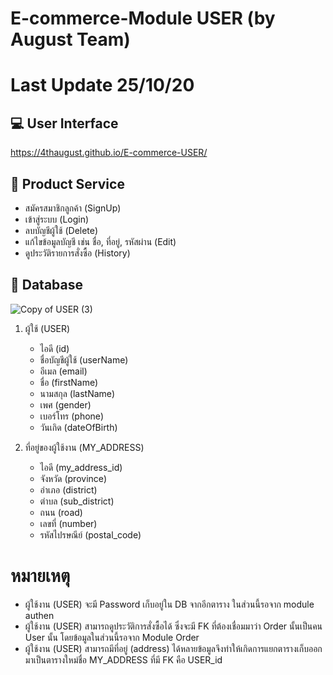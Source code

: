 # E-commerce-Module USER (by August Team)

# Last Update 25/10/20

## :computer: User Interface 
https://4thaugust.github.io/E-commerce-USER/
## :wrench: Product Service 
-   สมัครสมาชิกลูกค้า (SignUp)
-   เข้าสู่ระบบ (Login)
-   ลบบัญชีผู้ใช้ (Delete)
-   แก้ไขข้อมูลบัญชี เช่น ชื่อ, ที่อยู่, รหัสผ่าน (Edit)
-   ดูประวัติรายการสั่งซื้อ (History)


## :page_with_curl: Database 

![Copy of USER (3)](https://user-images.githubusercontent.com/41178248/97113442-f0b74d80-171c-11eb-97f3-0aa7c91a6ac2.png)



1. ผู้ใช้ (USER)
   * ไอดี (id)
   * ชื่อบัญชีผู้ใช้ (userName)
   * อีเมล (email)
   * ชื่อ (firstName)
   * นามสกุล (lastName)
   * เพศ (gender)
   * เบอร์โทร (phone)
   * วันเกิด (dateOfBirth)
   
2. ที่อยู่ของผู้ใช้งาน (MY_ADDRESS)
   * ไอดี (my_address_id)
   * จังหวัด (province)
   * อำเภอ (district)
   * ตำบล (sub_district)
   * ถนน (road)
   * เลขที่ (number)
   * รหัสไปรษณีย์ (postal_code)
   

   
# หมายเหตุ 
- ผู้ใช้งาน (USER) จะมี Password เก็บอยู่ใน DB จากอีกตาราง ในส่วนนี้รอจาก module authen
- ผู้ใช้งาน (USER) สามารถดูประวัติการสั่งซื้อได้ ซึ่งจะมี FK ที่ต้องเชื่อมมาว่า Order นั้นเป็นคน User นั้น โดยข้อมูลในส่วนนี้รอจาก Module Order         
- ผู้ใช้งาน (USER) สามารถมีที่อยู่ (address) ได้หลายข้อมูลจึงทำให้เกิดการแยกตารางเก็บออกมาเป็นตารางใหม่ชื่อ MY_ADDRESS ที่มี FK คือ USER_id
